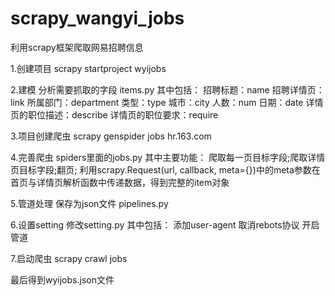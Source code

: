 # scrapy_wangyi_jobs
利用scrapy框架爬取网易招聘信息


1.创建项目
scrapy startproject wyijobs

2.建模
分析需要抓取的字段
items.py
其中包括：
招聘标题：name
招聘详情页：link
所属部门：department
类型：type
城市：city
人数：num
日期：date
详情页的职位描述：describe
详情页的职位要求：require



3.项目创建爬虫
scrapy genspider jobs hr.163.com

4.完善爬虫
spiders里面的jobs.py
其中主要功能：
爬取每一页目标字段;爬取详情页目标字段;翻页;
利用scrapy.Request(url, callback, meta={})中的meta参数在首页与详情页解析函数中传递数据，得到完整的item对象

5.管道处理
保存为json文件
pipelines.py

6.设置setting
修改setting.py
其中包括：
添加user-agent
取消rebots协议
开启管道

7.启动爬虫
scrapy crawl jobs

最后得到wyijobs.json文件
